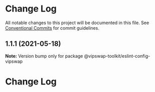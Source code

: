 # Change Log

All notable changes to this project will be documented in this file.
See [Conventional Commits](https://conventionalcommits.org) for commit guidelines.

## 1.1.1 (2021-05-18)

**Note:** Version bump only for package @vipswap-toolkit/eslint-config-vipswap





# Change Log
